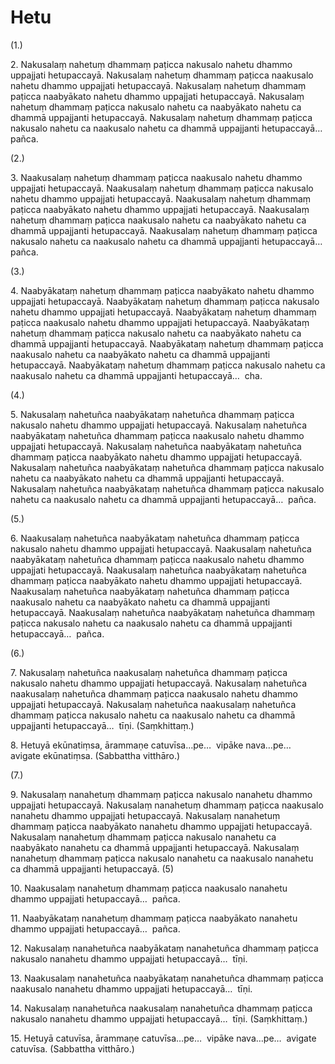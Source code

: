 # Hetu

(1.)

2\. Nakusalaṃ nahetuṃ dhammaṃ paṭicca nakusalo nahetu dhammo uppajjati hetupaccayā. Nakusalaṃ nahetuṃ dhammaṃ paṭicca naakusalo nahetu dhammo uppajjati hetupaccayā. Nakusalaṃ nahetuṃ dhammaṃ paṭicca naabyākato nahetu dhammo uppajjati hetupaccayā. Nakusalaṃ nahetuṃ dhammaṃ paṭicca nakusalo nahetu ca naabyākato nahetu ca dhammā uppajjanti hetupaccayā. Nakusalaṃ nahetuṃ dhammaṃ paṭicca nakusalo nahetu ca naakusalo nahetu ca dhammā uppajjanti hetupaccayā…  pañca.

(2.)

3\. Naakusalaṃ nahetuṃ dhammaṃ paṭicca naakusalo nahetu dhammo uppajjati hetupaccayā. Naakusalaṃ nahetuṃ dhammaṃ paṭicca nakusalo nahetu dhammo uppajjati hetupaccayā. Naakusalaṃ nahetuṃ dhammaṃ paṭicca naabyākato nahetu dhammo uppajjati hetupaccayā. Naakusalaṃ nahetuṃ dhammaṃ paṭicca naakusalo nahetu ca naabyākato nahetu ca dhammā uppajjanti hetupaccayā. Naakusalaṃ nahetuṃ dhammaṃ paṭicca nakusalo nahetu ca naakusalo nahetu ca dhammā uppajjanti hetupaccayā…  pañca.

(3.)

4\. Naabyākataṃ nahetuṃ dhammaṃ paṭicca naabyākato nahetu dhammo uppajjati hetupaccayā. Naabyākataṃ nahetuṃ dhammaṃ paṭicca nakusalo nahetu dhammo uppajjati hetupaccayā. Naabyākataṃ nahetuṃ dhammaṃ paṭicca naakusalo nahetu dhammo uppajjati hetupaccayā. Naabyākataṃ nahetuṃ dhammaṃ paṭicca nakusalo nahetu ca naabyākato nahetu ca dhammā uppajjanti hetupaccayā. Naabyākataṃ nahetuṃ dhammaṃ paṭicca naakusalo nahetu ca naabyākato nahetu ca dhammā uppajjanti hetupaccayā. Naabyākataṃ nahetuṃ dhammaṃ paṭicca nakusalo nahetu ca naakusalo nahetu ca dhammā uppajjanti hetupaccayā…  cha.

(4.)

5\. Nakusalaṃ nahetuñca naabyākataṃ nahetuñca dhammaṃ paṭicca nakusalo nahetu dhammo uppajjati hetupaccayā. Nakusalaṃ nahetuñca naabyākataṃ nahetuñca dhammaṃ paṭicca naakusalo nahetu dhammo uppajjati hetupaccayā. Nakusalaṃ nahetuñca naabyākataṃ nahetuñca dhammaṃ paṭicca naabyākato nahetu dhammo uppajjati hetupaccayā. Nakusalaṃ nahetuñca naabyākataṃ nahetuñca dhammaṃ paṭicca nakusalo nahetu ca naabyākato nahetu ca dhammā uppajjanti hetupaccayā. Nakusalaṃ nahetuñca naabyākataṃ nahetuñca dhammaṃ paṭicca nakusalo nahetu ca naakusalo nahetu ca dhammā uppajjanti hetupaccayā…  pañca.

(5.)

6\. Naakusalaṃ nahetuñca naabyākataṃ nahetuñca dhammaṃ paṭicca nakusalo nahetu dhammo uppajjati hetupaccayā. Naakusalaṃ nahetuñca naabyākataṃ nahetuñca dhammaṃ paṭicca naakusalo nahetu dhammo uppajjati hetupaccayā. Naakusalaṃ nahetuñca naabyākataṃ nahetuñca dhammaṃ paṭicca naabyākato nahetu dhammo uppajjati hetupaccayā. Naakusalaṃ nahetuñca naabyākataṃ nahetuñca dhammaṃ paṭicca naakusalo nahetu ca naabyākato nahetu ca dhammā uppajjanti hetupaccayā. Naakusalaṃ nahetuñca naabyākataṃ nahetuñca dhammaṃ paṭicca nakusalo nahetu ca naakusalo nahetu ca dhammā uppajjanti hetupaccayā…  pañca.

(6.)

7\. Nakusalaṃ nahetuñca naakusalaṃ nahetuñca dhammaṃ paṭicca nakusalo nahetu dhammo uppajjati hetupaccayā. Nakusalaṃ nahetuñca naakusalaṃ nahetuñca dhammaṃ paṭicca naakusalo nahetu dhammo uppajjati hetupaccayā. Nakusalaṃ nahetuñca naakusalaṃ nahetuñca dhammaṃ paṭicca nakusalo nahetu ca naakusalo nahetu ca dhammā uppajjanti hetupaccayā…  tīṇi. (Saṃkhittaṃ.)

8\. Hetuyā ekūnatiṃsa, ārammaṇe catuvīsa…pe…  vipāke nava…pe…  avigate ekūnatiṃsa. (Sabbattha vitthāro.)

(7.)

9\. Nakusalaṃ nanahetuṃ dhammaṃ paṭicca nakusalo nanahetu dhammo uppajjati hetupaccayā. Nakusalaṃ nanahetuṃ dhammaṃ paṭicca naakusalo nanahetu dhammo uppajjati hetupaccayā. Nakusalaṃ nanahetuṃ dhammaṃ paṭicca naabyākato nanahetu dhammo uppajjati hetupaccayā. Nakusalaṃ nanahetuṃ dhammaṃ paṭicca nakusalo nanahetu ca naabyākato nanahetu ca dhammā uppajjanti hetupaccayā. Nakusalaṃ nanahetuṃ dhammaṃ paṭicca nakusalo nanahetu ca naakusalo nanahetu ca dhammā uppajjanti hetupaccayā. (5)

10\. Naakusalaṃ nanahetuṃ dhammaṃ paṭicca naakusalo nanahetu dhammo uppajjati hetupaccayā…  pañca.

11\. Naabyākataṃ nanahetuṃ dhammaṃ paṭicca naabyākato nanahetu dhammo uppajjati hetupaccayā…  pañca.

12\. Nakusalaṃ nanahetuñca naabyākataṃ nanahetuñca dhammaṃ paṭicca nakusalo nanahetu dhammo uppajjati hetupaccayā…  tīṇi.

13\. Naakusalaṃ nanahetuñca naabyākataṃ nanahetuñca dhammaṃ paṭicca naakusalo nanahetu dhammo uppajjati hetupaccayā…  tīṇi.

14\. Nakusalaṃ nanahetuñca naakusalaṃ nanahetuñca dhammaṃ paṭicca nakusalo nanahetu dhammo uppajjati hetupaccayā…  tīṇi. (Saṃkhittaṃ.)

15\. Hetuyā catuvīsa, ārammaṇe catuvīsa…pe…  vipāke nava…pe…  avigate catuvīsa. (Sabbattha vitthāro.)
